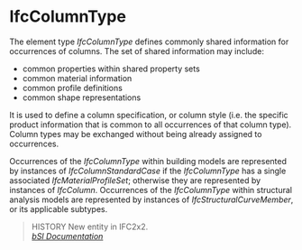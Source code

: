 IfcColumnType
=============
The element type _IfcColumnType_ defines commonly shared information for
occurrences of columns. The set of shared information may include:  
  
* common properties within shared property sets  
* common material information  
* common profile definitions  
* common shape representations  
  
It is used to define a column specification, or column style (i.e. the
specific product information that is common to all occurrences of that column
type). Column types may be exchanged without being already assigned to
occurrences.  
  
Occurrences of the _IfcColumnType_ within building models are represented by
instances of _IfcColumnStandardCase_ if the _IfcColumnType_ has a single
associated _IfcMaterialProfileSet_; otherwise they are represented by
instances of _IfcColumn_. Occurrences of the _IfcColumnType_ within structural
analysis models are represented by instances of _IfcStructuralCurveMember_, or
its applicable subtypes.  
  
> HISTORY  New entity in IFC2x2.  
[ _bSI
Documentation_](https://standards.buildingsmart.org/IFC/DEV/IFC4_2/FINAL/HTML/schema/ifcsharedbldgelements/lexical/ifccolumntype.htm)


